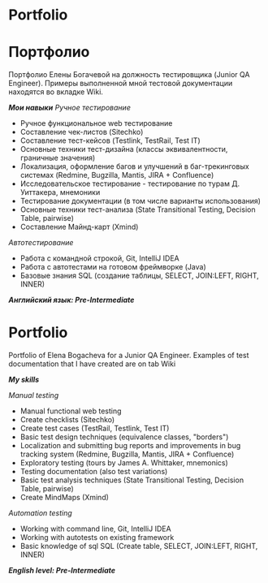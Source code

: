 # Portfolio
# Портфолио
Портфолио Елены Богачевой на должность тестировщика (Junior QA Engineer). 
Примеры выполненной мной тестовой документации находятся во вкладке Wiki.

_**Мои навыки**_
_Ручное тестирование_
- Ручное функциональное web тестирование
- Составление чек-листов (Sitechko)
- Составление тест-кейсов (Testlink, TestRail, Test IT)
- Основные техники тест-дизайна (классы эквивалентности, граничные значения)
- Локализация, оформление багов и улучшений в баг-трекинговых системах (Redmine, Bugzilla, Mantis, JIRA + Confluence)
- Исследовательское тестирование - тестирование по турам Д. Уиттакера, мнемоники
- Тестирование документации (в том числе варианты использования)
- Основные техники тест-анализа (State Transitional Testing, Decision Table, pairwise)
- Составление Майнд-карт (Xmind)

_Автотестирование_
- Работа с командной строкой, Git, IntelliJ IDEA
- Работа с автотестами на готовом фреймворке (Java)
- Базовые знания SQL (создание таблицы, SELECT, JOIN:LEFT, RIGHT, INNER)

_**Английский язык: Pre-Intermediate**_


# Portfolio

Portfolio of Elena Bogacheva for a Junior QA Engineer. 
Examples of test documentation that I have created are on tab Wiki

_**My skills**_

_Manual testing_
- Manual functional web testing
- Create checklists (Sitechko)
- Create test cases (TestRail, Testlink, Test IT)
- Basic test design techniques (equivalence classes, "borders")
- Localization and submitting bug reports and improvements in bug tracking system (Redmine, Bugzilla, Mantis, JIRA + Confluence)
- Exploratory testing (tours by James A. Whittaker, mnemonics)
- Testing documentation (also test variations)
- Basic test analysis techniques (State Transitional Testing, Decision Table, pairwise)
- Create MindMaps (Xmind)

_Automation testing_
- Working with command line, Git, IntelliJ IDEA
- Working with autotests on existing framework
- Basic knowledge of sql SQL (Create table, SELECT, JOIN:LEFT, RIGHT, INNER)


 _**English level: Pre-Intermediate**_


